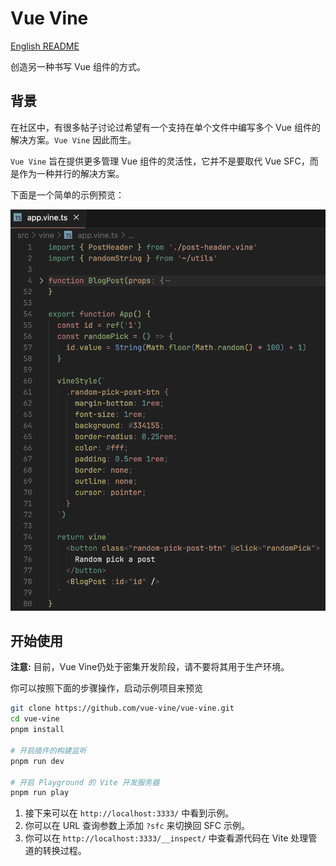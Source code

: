# Vue Vine

[English README](./README.md)

创造另一种书写 Vue 组件的方式。

## 背景

在社区中，有很多帖子讨论过希望有一个支持在单个文件中编写多个 Vue 组件的解决方案。`Vue Vine` 因此而生。

`Vue Vine` 旨在提供更多管理 Vue 组件的灵活性，它并不是要取代 Vue SFC，而是作为一种并行的解决方案。

下面是一个简单的示例预览：

![Quick view](./packages/docs/public/highlight-demo.png)

## 开始使用

**注意:** 目前，Vue Vine仍处于密集开发阶段，请不要将其用于生产环境。

你可以按照下面的步骤操作，启动示例项目来预览

```bash
git clone https://github.com/vue-vine/vue-vine.git
cd vue-vine
pnpm install

# 开启插件的构建监听
pnpm run dev

# 开启 Playground 的 Vite 开发服务器
pnpm run play
```

1. 接下来可以在 `http://localhost:3333/` 中看到示例。
2. 你可以在 URL 查询参数上添加 `?sfc` 来切换回 SFC 示例。
3. 你可以在 `http://localhost:3333/__inspect/` 中查看源代码在 Vite 处理管道的转换过程。